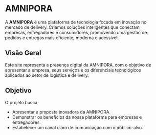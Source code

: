 # AMNIPORA

A **AMNIPORA** é uma plataforma de tecnologia focada em inovação no mercado de delivery. Criamos soluções inteligentes que conectam empresas, entregadores e consumidores, promovendo uma gestão de pedidos e entregas mais eficiente, moderna e acessível.

## Visão Geral

Este site representa a presença digital da AMNIPORA, com o objetivo de apresentar a empresa, seus serviços e os diferenciais tecnológicos aplicados ao setor de logística e delivery.

## Objetivo

O projeto busca:
- Apresentar a proposta inovadora da AMNIPORA.
- Demonstrar os benefícios da nossa plataforma para empresas e entregadores.
- Estabelecer um canal claro de comunicação com o público-alvo.